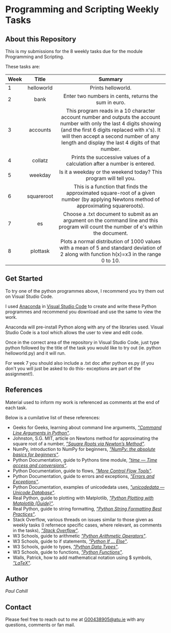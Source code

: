 # Programming and Scripting Weekly Tasks

## About this Repository
This is my submissions for the 8 weekly tasks due for the module Programming and Scripting.

These tasks are:

| Week | Title | Summary |
| :--  | :---: |  :---:  |
| 1 | helloworld | Prints helloworld. |
| 2 | bank | Enter two numbers in cents, returns the sum in euro. |
| 3 | accounts | This program reads in a 10 character account number and outputs the account number with only the last 4 digits showing (and the first 6 digits replaced with x's). It will then accept a second number of any length and display the last 4 digits of that number. |
| 4 | collatz | Prints the successive values of a calculation after a number is entered. |
| 5 | weekday | Is it a weekday or the weekend today? This program will tell you. |
| 6 | squareroot | This is a function that finds the approximated square-root of a given number (by applying Newtons method of approximating squareroots). |
| 7 | es | Choose a .txt document to submit as an argument on the command line and this program will count the number of e's within the document. |
| 8 | plottask | Plots a normal distribution of 1000 values with a mean of 5 and standard deviation of 2 along with function h(x)=x3 in the range 0 to 10. |

## Get Started
To try one of the python programmes above, I recommend you try them out on Visual Studio Code.

I used [Anaconda](https://www.anaconda.com/download) in [Visual Studio Code](https://code.visualstudio.com/download) to create and write these Python programmes and recommend you download and use the same to view the work.

Anaconda will pre-install Python along with any of the libraries used. Visual Studio Code is a tool which allows the user to view and edit code.

Once in the correct area of the repository in Visual Studio Code, just type python followed by the title of the task you would like to try out (ie. python helloworld.py) and it will run.

For week 7 you should also include a .txt doc after python es.py (if you don't you will just be asked to do this- exceptions are part of the assignment!).

## References
Material used to inform my work is referenced as comments at the end of each task.

Below is a cumilative list of these references:

- Geeks for Geeks, learning about command line arguments, [*"Command Line Arguments in Python"*](https://www.geeksforgeeks.org/command-line-arguments-in-python/).
- Johnston, S.G. MIT, article on Newtons method for approximating the square root of a number, [*"Square Roots via Newton’s Method"*](https://math.mit.edu/~stevenj/18.335/newton-sqrt.pdf).
- NumPy, introduction to NumPy for beginners, [*"NumPy: the absolute basics for beginners"*](https://numpy.org/doc/stable/user/absolute_beginners.html).
- Python Documentation, guide to Pythons time module, [*"time — Time access and conversions"*](https://docs.python.org/3/library/time.html).
- Python Documentation, guide to flows, [*"More Control Flow Tools"*](https://docs.python.org/3/tutorial/controlflow.html).
- Python Documentation, guide to errors and exceptions, [*"Errors and Exceptions"*](https://docs.python.org/3/tutorial/errors.html).
- Python Documentation, examples of unicodedata uses, [*"unicodedata — Unicode Database"*](https://docs.python.org/3/library/unicodedata.html).
- Real Python, guide to plotting with Matplotlib, [*"Python Plotting with Matplotlib (Guide)"*](https://realpython.com/python-matplotlib-guide/).
- Real Python, guide to string formatting, [*"Python String Formatting Best Practices"*](https://realpython.com/python-string-formatting/).
- Stack Overflow, various threads on issues similar to those given as weekly tasks (I refernece specific cases, where relevant, as comments in the tasks), [*"Stack Overflow"*](https://stackoverflow.com/).
- W3 Schools, guide to arithmetic [*"Python Arithmetic Operators"*](https://www.w3schools.com/python/gloss_python_arithmetic_operators.asp).
- W3 Schools, guide to if statements, [*"Python If ... Else"*](https://www.w3schools.com/python/python_conditions.asp).
- W3 Schools, guide to types, [*"Python Data Types"*](https://www.w3schools.com/python/python_datatypes.asp).
- W3 Schools, guide to functions, [*"Python Functions"*](https://www.w3schools.com/python/python_functions.asp).
- Walls, Patrick, how to add mathematical notation using $ symbols, [*"LaTeX"*](https://patrickwalls.github.io/mathematicalpython/jupyter/latex/).

## Author
*Paul Cahill*

## Contact 
Please feel free to reach out to me at G00438905@atu.ie with any questions, comments or fan mail.